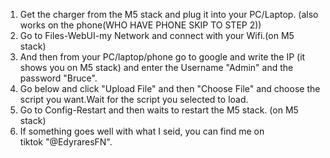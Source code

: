 1. Get the charger from the M5 stack and plug it into your PC/Laptop. (also works on the phone(WHO HAVE PHONE SKIP TO STEP 2))
2. Go to Files-WebUI-my Network and connect with your Wifi.(on M5 stack)
3. And then from your PC/laptop/phone go to google and write the IP (it shows you on M5 stack) and enter the Username "Admin" and the password "Bruce".
4. Go below and click "Upload File" and then "Choose File" and choose the script you want.Wait for the script you selected to load.
5. Go to Config-Restart and then waits to restart the M5 stack. (on M5 stack)
6. If something goes well with what I seid, you can find me on tiktok "@EdyraresFN".
